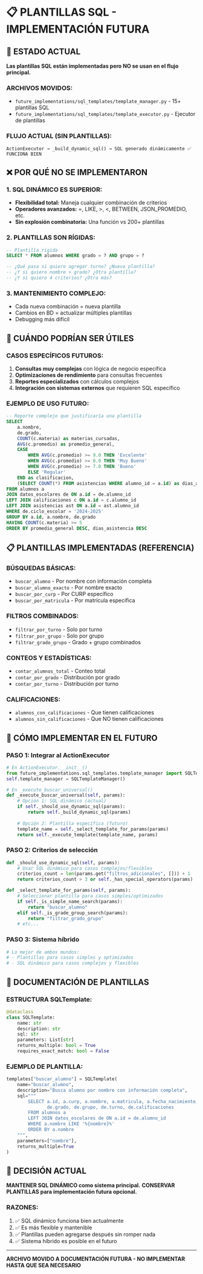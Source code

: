 # 📋 PLANTILLAS SQL - IMPLEMENTACIÓN FUTURA

## 🎯 **ESTADO ACTUAL**

**Las plantillas SQL están implementadas pero NO se usan en el flujo principal.**

### **ARCHIVOS MOVIDOS:**
- `future_implementations/sql_templates/template_manager.py` - 15+ plantillas SQL
- `future_implementations/sql_templates/template_executor.py` - Ejecutor de plantillas

### **FLUJO ACTUAL (SIN PLANTILLAS):**
```
ActionExecutor → _build_dynamic_sql() → SQL generado dinámicamente ✅ FUNCIONA BIEN
```

## ❌ **POR QUÉ NO SE IMPLEMENTARON**

### **1. SQL DINÁMICO ES SUPERIOR:**
- **Flexibilidad total:** Maneja cualquier combinación de criterios
- **Operadores avanzados:** =, LIKE, >, <, BETWEEN, JSON_PROMEDIO, etc.
- **Sin explosión combinatoria:** Una función vs 200+ plantillas

### **2. PLANTILLAS SON RÍGIDAS:**
```sql
-- Plantilla rígida
SELECT * FROM alumnos WHERE grado = ? AND grupo = ?

-- ¿Qué pasa si quiero agregar turno? ¿Nueva plantilla?
-- ¿Y si quiero nombre + grado? ¿Otra plantilla?
-- ¿Y si quiero 4 criterios? ¿Otra más?
```

### **3. MANTENIMIENTO COMPLEJO:**
- Cada nueva combinación = nueva plantilla
- Cambios en BD = actualizar múltiples plantillas
- Debugging más difícil

## 🔮 **CUÁNDO PODRÍAN SER ÚTILES**

### **CASOS ESPECÍFICOS FUTUROS:**
1. **Consultas muy complejas** con lógica de negocio específica
2. **Optimizaciones de rendimiento** para consultas frecuentes
3. **Reportes especializados** con cálculos complejos
4. **Integración con sistemas externos** que requieren SQL específico

### **EJEMPLO DE USO FUTURO:**
```sql
-- Reporte complejo que justificaría una plantilla
SELECT 
    a.nombre,
    de.grado,
    COUNT(c.materia) as materias_cursadas,
    AVG(c.promedio) as promedio_general,
    CASE 
        WHEN AVG(c.promedio) >= 9.0 THEN 'Excelente'
        WHEN AVG(c.promedio) >= 8.0 THEN 'Muy Bueno'
        WHEN AVG(c.promedio) >= 7.0 THEN 'Bueno'
        ELSE 'Regular'
    END as clasificacion,
    (SELECT COUNT(*) FROM asistencias WHERE alumno_id = a.id) as dias_asistencia
FROM alumnos a
JOIN datos_escolares de ON a.id = de.alumno_id
LEFT JOIN calificaciones c ON a.id = c.alumno_id
LEFT JOIN asistencias ast ON a.id = ast.alumno_id
WHERE de.ciclo_escolar = '2024-2025'
GROUP BY a.id, a.nombre, de.grado
HAVING COUNT(c.materia) >= 5
ORDER BY promedio_general DESC, dias_asistencia DESC
```

## 📋 **PLANTILLAS IMPLEMENTADAS (REFERENCIA)**

### **BÚSQUEDAS BÁSICAS:**
- `buscar_alumno` - Por nombre con información completa
- `buscar_alumno_exacto` - Por nombre exacto
- `buscar_por_curp` - Por CURP específico
- `buscar_por_matricula` - Por matrícula específica

### **FILTROS COMBINADOS:**
- `filtrar_por_turno` - Solo por turno
- `filtrar_por_grupo` - Solo por grupo
- `filtrar_grado_grupo` - Grado + grupo combinados

### **CONTEOS Y ESTADÍSTICAS:**
- `contar_alumnos_total` - Conteo total
- `contar_por_grado` - Distribución por grado
- `contar_por_turno` - Distribución por turno

### **CALIFICACIONES:**
- `alumnos_con_calificaciones` - Que tienen calificaciones
- `alumnos_sin_calificaciones` - Que NO tienen calificaciones

## 🚀 **CÓMO IMPLEMENTAR EN EL FUTURO**

### **PASO 1: Integrar al ActionExecutor**
```python
# En ActionExecutor.__init__()
from future_implementations.sql_templates.template_manager import SQLTemplateManager
self.template_manager = SQLTemplateManager()

# En _execute_buscar_universal()
def _execute_buscar_universal(self, params):
    # Opción 1: SQL dinámico (actual)
    if self._should_use_dynamic_sql(params):
        return self._build_dynamic_sql(params)
    
    # Opción 2: Plantilla específica (futuro)
    template_name = self._select_template_for_params(params)
    return self._execute_template(template_name, params)
```

### **PASO 2: Criterios de selección**
```python
def _should_use_dynamic_sql(self, params):
    # Usar SQL dinámico para casos complejos/flexibles
    criterios_count = len(params.get("filtros_adicionales", [])) + 1
    return criterios_count > 3 or self._has_special_operators(params)

def _select_template_for_params(self, params):
    # Seleccionar plantilla para casos simples/optimizados
    if self._is_simple_name_search(params):
        return "buscar_alumno"
    elif self._is_grade_group_search(params):
        return "filtrar_grado_grupo"
    # etc...
```

### **PASO 3: Sistema híbrido**
```python
# Lo mejor de ambos mundos:
# - Plantillas para casos simples y optimizados
# - SQL dinámico para casos complejos y flexibles
```

## 📝 **DOCUMENTACIÓN DE PLANTILLAS**

### **ESTRUCTURA SQLTemplate:**
```python
@dataclass
class SQLTemplate:
    name: str
    description: str
    sql: str
    parameters: List[str]
    returns_multiple: bool = True
    requires_exact_match: bool = False
```

### **EJEMPLO DE PLANTILLA:**
```python
templates["buscar_alumno"] = SQLTemplate(
    name="buscar_alumno",
    description="Busca alumno por nombre con información completa",
    sql="""
        SELECT a.id, a.curp, a.nombre, a.matricula, a.fecha_nacimiento,
               de.grado, de.grupo, de.turno, de.calificaciones
        FROM alumnos a
        LEFT JOIN datos_escolares de ON a.id = de.alumno_id
        WHERE a.nombre LIKE '%{nombre}%'
        ORDER BY a.nombre
    """,
    parameters=["nombre"],
    returns_multiple=True
)
```

## 🎯 **DECISIÓN ACTUAL**

**MANTENER SQL DINÁMICO como sistema principal.**
**CONSERVAR PLANTILLAS para implementación futura opcional.**

### **RAZONES:**
1. ✅ SQL dinámico funciona bien actualmente
2. ✅ Es más flexible y mantenible
3. ✅ Plantillas pueden agregarse después sin romper nada
4. ✅ Sistema híbrido es posible en el futuro

---

**ARCHIVO MOVIDO A DOCUMENTACIÓN FUTURA - NO IMPLEMENTAR HASTA QUE SEA NECESARIO**
